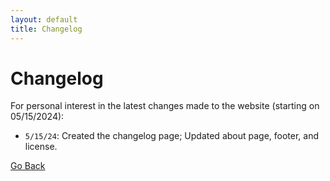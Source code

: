 ```yaml
---
layout: default
title: Changelog
---
```


# Changelog

For personal interest in the latest changes made to the website (starting on 05/15/2024):

* `5/15/24`: Created the changelog page; Updated about page, footer, and license.

[Go Back](/index.html)